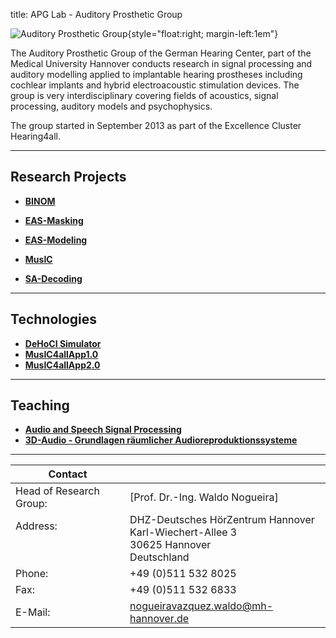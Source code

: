title: APG Lab - Auditory Prosthetic Group


![Auditory Prosthetic Group](nogueira/APG_Group_HNO.png){style="float:right; margin-left:1em"}

The Auditory Prosthetic Group of the German Hearing Center, part of the Medical University Hannover conducts research in signal processing and auditory modelling applied to implantable hearing prostheses including cochlear implants and hybrid electroacoustic stimulation devices. The group is very interdisciplinary covering fields of acoustics, signal processing, auditory models and psychophysics.

The group started in September 2013 as part of the Excellence Cluster Hearing4all.

---

## Research Projects

<!--- [Our reseach projects](nogueira/projects.md) --->
- **[BINOM](https://www.vianna.de/01_workgroups/nogueira/projects/binom.html)**

- **[EAS-Masking](https://www.vianna.de/01_workgroups/nogueira/projects/eas.html)**

- **[EAS-Modeling](https://www.vianna.de/01_workgroups/nogueira/projects/easmodeling.html)**

- **[MusIC](https://www.vianna.de/01_workgroups/nogueira/projects/music.html)**

- **[SA-Decoding](https://www.vianna.de/01_workgroups/nogueira/projects/dsaci.html)** 

---


## Technologies

- **[DeHoCI Simulator](nogueira/technologies.md)**
- **[MusIC4allApp1.0](nogueira/technologies.md)**
- **[MusIC4allApp2.0](nogueira/technologies.md)**

---

## Teaching

- **[Audio and Speech Signal Processing](nogueira/teaching.md)**
- **[3D-Audio - Grundlagen räumlicher Audioreproduktionssysteme](nogueira/teaching.md)**

---

<!--- [DHZ-Deutsches HörZentrum Hannover](http://www.hoerzentrum-hannover.de/index.php?id=1)

    Prof. Dr.-Ing. Waldo Nogueira
    Karl-Wiechert-Allee 3 
    30625 Hannover --->
    
<!--- nogueiravazquez.waldo(at)mh-hannover.de --->


| Contact                 |                            |
| ------------------------|--------------------------- |
| Head of Research Group:<br>          | [Prof. Dr.-Ing. Waldo Nogueira]|
| Address: <br><br><br>   | DHZ-Deutsches HörZentrum Hannover<br> Karl-Wiechert-Allee 3 <br> 30625 Hannover <br> Deutschland |
| Phone:                  | +49 (0)511 532 8025 |
| Fax:                    | +49 (0)511 532 6833 |
| E-Mail:                 |<nogueiravazquez.waldo@mh-hannover.de>|










